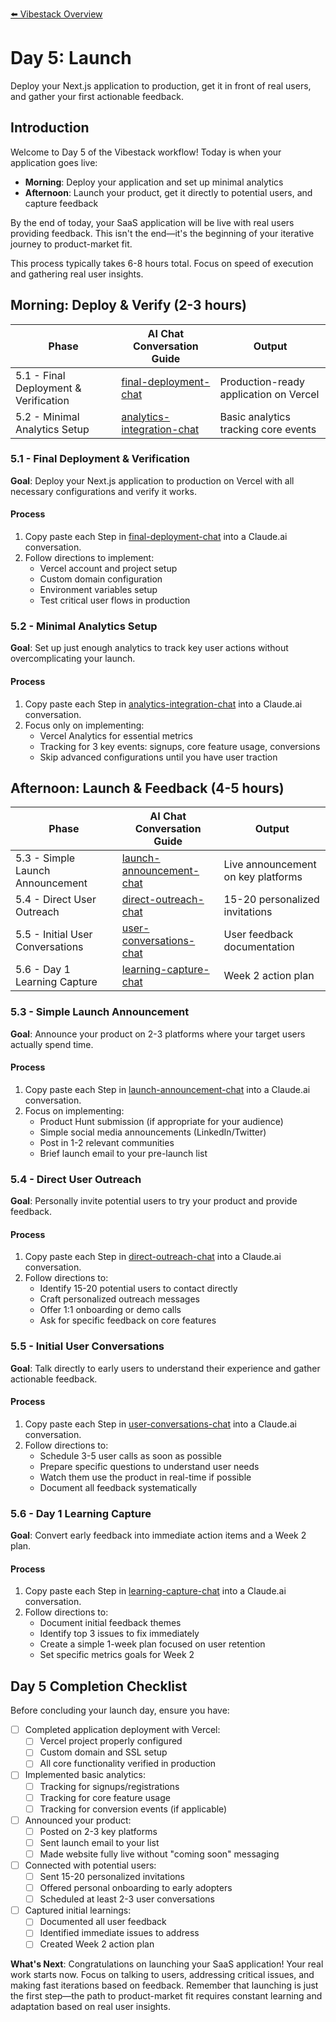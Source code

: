 [⬅️ Vibestack Overview](../README.md)

# Day 5: Launch

Deploy your Next.js application to production, get it in front of real users, and gather your first actionable feedback.

## Introduction
Welcome to Day 5 of the Vibestack workflow! Today is when your application goes live:
- **Morning**: Deploy your application and set up minimal analytics
- **Afternoon**: Launch your product, get it directly to potential users, and capture feedback

By the end of today, your SaaS application will be live with real users providing feedback. This isn't the end—it's the beginning of your iterative journey to product-market fit.

This process typically takes 6-8 hours total. Focus on speed of execution and gathering real user insights.

## Morning: Deploy & Verify (2-3 hours)

| Phase | AI Chat Conversation Guide | Output |
|-------|-----------------|-----------------|
| 5.1 - Final Deployment & Verification | [final-deployment-chat](5.1-final-deployment-chat.md) | Production-ready application on Vercel |
| 5.2 - Minimal Analytics Setup | [analytics-integration-chat](5.2-analytics-integration-chat.md) | Basic analytics tracking core events |

### 5.1 - Final Deployment & Verification

**Goal**: Deploy your Next.js application to production on Vercel with all necessary configurations and verify it works.

#### Process
1. Copy paste each Step in [final-deployment-chat](5.1-final-deployment-chat.md) into a Claude.ai conversation.
2. Follow directions to implement:
   - Vercel account and project setup
   - Custom domain configuration 
   - Environment variables setup
   - Test critical user flows in production

### 5.2 - Minimal Analytics Setup

**Goal**: Set up just enough analytics to track key user actions without overcomplicating your launch.

#### Process
1. Copy paste each Step in [analytics-integration-chat](5.2-analytics-integration-chat.md) into a Claude.ai conversation.
2. Focus only on implementing:
   - Vercel Analytics for essential metrics
   - Tracking for 3 key events: signups, core feature usage, conversions
   - Skip advanced configurations until you have user traction

## Afternoon: Launch & Feedback (4-5 hours)

| Phase | AI Chat Conversation Guide | Output |
|-------|-----------------|-----------------|
| 5.3 - Simple Launch Announcement | [launch-announcement-chat](5.3-launch-announcement-chat.md) | Live announcement on key platforms |
| 5.4 - Direct User Outreach | [direct-outreach-chat](5.4-direct-outreach-chat.md) | 15-20 personalized invitations |
| 5.5 - Initial User Conversations | [user-conversations-chat](5.5-user-conversations-chat.md) | User feedback documentation |
| 5.6 - Day 1 Learning Capture | [learning-capture-chat](5.6-learning-capture-chat.md) | Week 2 action plan |

### 5.3 - Simple Launch Announcement

**Goal**: Announce your product on 2-3 platforms where your target users actually spend time.

#### Process
1. Copy paste each Step in [launch-announcement-chat](5.3-launch-announcement-chat.md) into a Claude.ai conversation.
2. Focus on implementing:
   - Product Hunt submission (if appropriate for your audience)
   - Simple social media announcements (LinkedIn/Twitter)
   - Post in 1-2 relevant communities
   - Brief launch email to your pre-launch list

### 5.4 - Direct User Outreach

**Goal**: Personally invite potential users to try your product and provide feedback.

#### Process
1. Copy paste each Step in [direct-outreach-chat](5.4-direct-outreach-chat.md) into a Claude.ai conversation.
2. Follow directions to:
   - Identify 15-20 potential users to contact directly
   - Craft personalized outreach messages 
   - Offer 1:1 onboarding or demo calls
   - Ask for specific feedback on core features

### 5.5 - Initial User Conversations

**Goal**: Talk directly to early users to understand their experience and gather actionable feedback.

#### Process
1. Copy paste each Step in [user-conversations-chat](5.5-user-conversations-chat.md) into a Claude.ai conversation.
2. Follow directions to:
   - Schedule 3-5 user calls as soon as possible
   - Prepare specific questions to understand user needs
   - Watch them use the product in real-time if possible
   - Document all feedback systematically

### 5.6 - Day 1 Learning Capture

**Goal**: Convert early feedback into immediate action items and a Week 2 plan.

#### Process
1. Copy paste each Step in [learning-capture-chat](5.6-learning-capture-chat.md) into a Claude.ai conversation.
2. Follow directions to:
   - Document initial feedback themes
   - Identify top 3 issues to fix immediately
   - Create a simple 1-week plan focused on user retention
   - Set specific metrics goals for Week 2

## Day 5 Completion Checklist

Before concluding your launch day, ensure you have:

- [ ] Completed application deployment with Vercel:
  - [ ] Vercel project properly configured
  - [ ] Custom domain and SSL setup
  - [ ] All core functionality verified in production

- [ ] Implemented basic analytics:
  - [ ] Tracking for signups/registrations
  - [ ] Tracking for core feature usage
  - [ ] Tracking for conversion events (if applicable)

- [ ] Announced your product:
  - [ ] Posted on 2-3 key platforms
  - [ ] Sent launch email to your list
  - [ ] Made website fully live without "coming soon" messaging

- [ ] Connected with potential users:
  - [ ] Sent 15-20 personalized invitations
  - [ ] Offered personal onboarding to early adopters
  - [ ] Scheduled at least 2-3 user conversations

- [ ] Captured initial learnings:
  - [ ] Documented all user feedback
  - [ ] Identified immediate issues to address
  - [ ] Created Week 2 action plan

**What's Next**: Congratulations on launching your SaaS application! Your real work starts now. Focus on talking to users, addressing critical issues, and making fast iterations based on feedback. Remember that launching is just the first step—the path to product-market fit requires constant learning and adaptation based on real user insights.